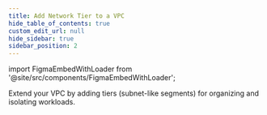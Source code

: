 ```yaml
---
title: Add Network Tier to a VPC
hide_table_of_contents: true
custom_edit_url: null
hide_sidebar: true
sidebar_position: 2
---
```


import FigmaEmbedWithLoader from '@site/src/components/FigmaEmbedWithLoader';

Extend your VPC by adding tiers (subnet-like segments) for organizing and isolating workloads.

<div style={{ width: "100%", height: "auto", margin: 0, padding: 0, overflow: "hidden" }}>
  <FigmaEmbedWithLoader  className="figma-wrapper"
    url="https://embed.figma.com/proto/kMtO0BVg9uF3PRCSi6ZCvH/Network-Tier-to-a-VPC?node-id=3-106&scaling=scale-down-width&content-scaling=fixed&page-id=0%3A1&embed-host=share"
    thumbnail="/img/template-thumbnail.jpg" 
  />
</div>